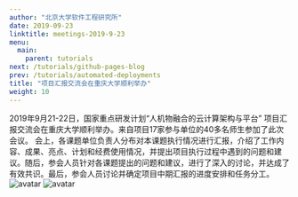 ```yaml
---
author: "北京大学软件工程研究所"
date: 2019-09-23
linktitle: meetings-2019-9-23
menu:
  main:
    parent: tutorials
next: /tutorials/github-pages-blog
prev: /tutorials/automated-deployments
title: "项目汇报交流会在重庆大学顺利举办"
weight: 10
---
```

2019年9月21-22日，国家重点研发计划“人机物融合的云计算架构与平台” 项目汇报交流会在重庆大学顺利举办。来自项目17家参与单位的40多名师生参加了此次会议。
会上，各课题单位负责人分布对本课题执行情况进行汇报，介绍了工作内容、成果、亮点、计划和经费使用情况，并提出项目执行过程中遇到的问题和建议。随后，参会人员针对各课题提出的问题和建议，进行了深入的讨论，并达成了有效共识。最后，参会人员讨论并确定项目中期汇报的进度安排和任务分工。
![avatar](http://cdn.njuics.cn/%E9%87%8D%E5%BA%86.png)
![avatar](http://cdn.njuics.cn/img/2018yfb1004800.cn/2019-9-23/chongqing2.png)
